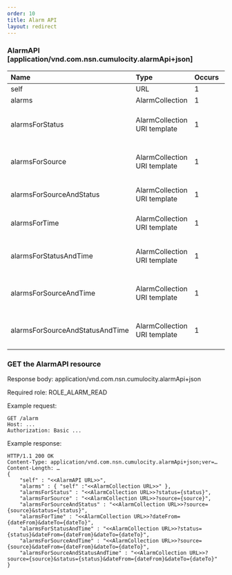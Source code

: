 ```yaml
---
order: 10
title: Alarm API
layout: redirect
---
```


### AlarmAPI [application/vnd.com.nsn.cumulocity.alarmApi+json]

|Name|Type|Occurs|Description|
|:---|:---|:-----|:----------|
|self|URL|1|Link to this resource.|
|alarms|AlarmCollection|1|Collection of all alarms.|
|alarmsForStatus|AlarmCollection URI template|1|Read-only collection of all alarms in a particular status (placeholder {status}, see "Alarm" resource below for permitted values).|
|alarmsForSource|AlarmCollection URI template|1|Read-only collection of all alarms for a particular source object (placeholder {source}, unique ID of an object in the inventory).|
|alarmsForSourceAndStatus|AlarmCollection URI template|1|Read-only collection of all alarms for a particular source object in a particular status (placeholder {source} and {status}).|
|alarmsForTime|AlarmCollection URI template|1|Read-only collection of all alarms for a particular time range (placeholder {dateFrom} and {dateTo}).|
|alarmsForStatusAndTime|AlarmCollection URI template|1|Read-only collection of all alarms for a particular status and time range (placeholder {status}, {dateFrom} and {dateTo}).|
|alarmsForSourceAndTime|AlarmCollection URI template|1|Read-only collection of all alarms for a particular source and time range (placeholder {source}, {dateFrom} and {dateTo};).|
|alarmsForSourceAndStatusAndTime|AlarmCollection URI template|1|Read-only collection of all alarms for a particular source, status and time range (placeholder {source}, {status}, {dateFrom} and {dateTo};).|

### GET the AlarmAPI resource

Response body: application/vnd.com.nsn.cumulocity.alarmApi+json
  
Required role: ROLE\_ALARM\_READ

Example request:

    GET /alarm
    Host: ...
    Authorization: Basic ...

Example response:

	HTTP/1.1 200 OK
	Content-Type: application/vnd.com.nsn.cumulocity.alarmApi+json;ver=…
	Content-Length: …
	{
		"self" : "<<AlarmAPI URL>>",
		"alarms" : { "self" :"<<AlarmCollection URL>>" },
		"alarmsForStatus" : "<<AlarmCollection URL>>?status={status}",
		"alarmsForSource" : "<<AlarmCollection URL>>?source={source}",
		"alarmsForSourceAndStatus" : "<<AlarmCollection URL>>?source={source}&status={status}",
		"alarmsForTime" : "<<AlarmCollection URL>>?dateFrom={dateFrom}&dateTo={dateTo}",
		"alarmsForStatusAndTime" : "<<AlarmCollection URL>>?status={status}&dateFrom={dateFrom}&dateTo={dateTo}",
		"alarmsForSourceAndTime" : "<<AlarmCollection URL>>?source={source}&dateFrom={dateFrom}&dateTo={dateTo}",
		"alarmsForSourceAndStatusAndTime" : "<<AlarmCollection URL>>?source={source}&status={status}&dateFrom={dateFrom}&dateTo={dateTo}"
	}
